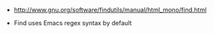 - http://www.gnu.org/software/findutils/manual/html_mono/find.html

- Find uses Emacs regex syntax by default

  
